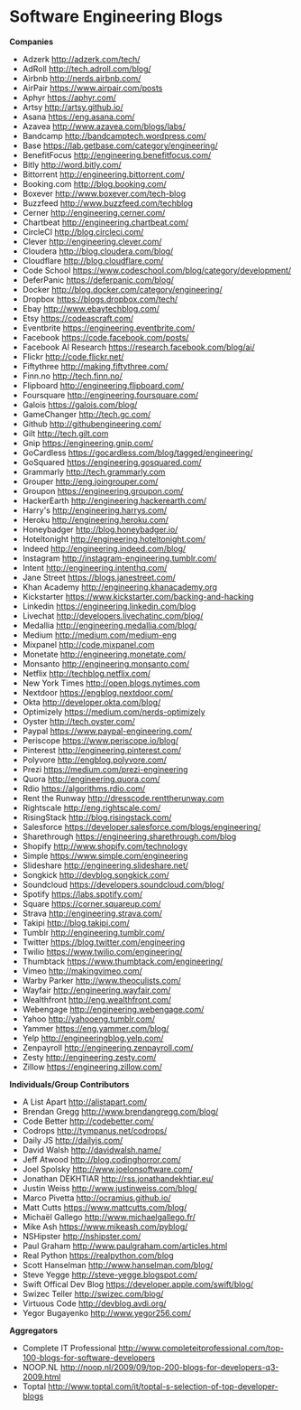 # Software Engineering Blogs
**Companies**
* Adzerk http://adzerk.com/tech/
* AdRoll http://tech.adroll.com/blog/
* Airbnb http://nerds.airbnb.com/
* AirPair https://www.airpair.com/posts
* Aphyr https://aphyr.com/
* Artsy http://artsy.github.io/
* Asana https://eng.asana.com/
* Azavea http://www.azavea.com/blogs/labs/
* Bandcamp http://bandcamptech.wordpress.com/
* Base https://lab.getbase.com/category/engineering/
* BenefitFocus http://engineering.benefitfocus.com/
* Bitly http://word.bitly.com/
* Bittorrent http://engineering.bittorrent.com/
* Booking.com http://blog.booking.com/
* Boxever http://www.boxever.com/tech-blog
* Buzzfeed http://www.buzzfeed.com/techblog
* Cerner http://engineering.cerner.com/
* Chartbeat http://engineering.chartbeat.com/
* CircleCI http://blog.circleci.com/
* Clever http://engineering.clever.com/
* Cloudera http://blog.cloudera.com/blog/
* Cloudflare http://blog.cloudflare.com/
* Code School https://www.codeschool.com/blog/category/development/
* DeferPanic https://deferpanic.com/blog/
* Docker http://blog.docker.com/category/engineering/
* Dropbox https://blogs.dropbox.com/tech/
* Ebay http://www.ebaytechblog.com/
* Etsy https://codeascraft.com/
* Eventbrite https://engineering.eventbrite.com/
* Facebook https://code.facebook.com/posts/
* Facebook AI Research https://research.facebook.com/blog/ai/
* Flickr http://code.flickr.net/
* Fiftythree http://making.fiftythree.com/
* Finn.no http://tech.finn.no/
* Flipboard http://engineering.flipboard.com/
* Foursquare http://engineering.foursquare.com/
* Galois https://galois.com/blog/
* GameChanger http://tech.gc.com/
* Github http://githubengineering.com/
* Gilt http://tech.gilt.com
* Gnip https://engineering.gnip.com/
* GoCardless https://gocardless.com/blog/tagged/engineering/
* GoSquared https://engineering.gosquared.com/
* Grammarly http://tech.grammarly.com
* Grouper http://eng.joingrouper.com/
* Groupon https://engineering.groupon.com/
* HackerEarth http://engineering.hackerearth.com/
* Harry's http://engineering.harrys.com/
* Heroku http://engineering.heroku.com/
* Honeybadger http://blog.honeybadger.io/
* Hoteltonight http://engineering.hoteltonight.com/
* Indeed http://engineering.indeed.com/blog/
* Instagram http://instagram-engineering.tumblr.com/
* Intent http://engineering.intenthq.com/
* Jane Street https://blogs.janestreet.com/
* Khan Academy http://engineering.khanacademy.org
* Kickstarter https://www.kickstarter.com/backing-and-hacking
* Linkedin https://engineering.linkedin.com/blog
* Livechat http://developers.livechatinc.com/blog/
* Medallia http://engineering.medallia.com/blog/
* Medium http://medium.com/medium-eng
* Mixpanel http://code.mixpanel.com
* Monetate http://engineering.monetate.com/
* Monsanto http://engineering.monsanto.com/
* Netflix http://techblog.netflix.com/
* New York Times http://open.blogs.nytimes.com
* Nextdoor https://engblog.nextdoor.com/
* Okta http://developer.okta.com/blog/
* Optimizely https://medium.com/nerds-optimizely
* Oyster http://tech.oyster.com/
* Paypal https://www.paypal-engineering.com/
* Periscope https://www.periscope.io/blog/
* Pinterest http://engineering.pinterest.com/
* Polyvore http://engblog.polyvore.com/
* Prezi https://medium.com/prezi-engineering
* Quora http://engineering.quora.com/
* Rdio https://algorithms.rdio.com/
* Rent the Runway http://dresscode.renttherunway.com
* Rightscale http://eng.rightscale.com/
* RisingStack http://blog.risingstack.com/
* Salesforce https://developer.salesforce.com/blogs/engineering/
* Sharethrough https://engineering.sharethrough.com/blog
* Shopify http://www.shopify.com/technology
* Simple https://www.simple.com/engineering
* Slideshare http://engineering.slideshare.net/
* Songkick http://devblog.songkick.com/
* Soundcloud https://developers.soundcloud.com/blog/
* Spotify https://labs.spotify.com/
* Square https://corner.squareup.com/
* Strava http://engineering.strava.com/
* Takipi http://blog.takipi.com/
* Tumblr http://engineering.tumblr.com/
* Twitter https://blog.twitter.com/engineering
* Twilio https://www.twilio.com/engineering/
* Thumbtack https://www.thumbtack.com/engineering/
* Vimeo http://makingvimeo.com/
* Warby Parker http://www.theoculists.com/
* Wayfair http://engineering.wayfair.com/
* Wealthfront http://eng.wealthfront.com/
* Webengage http://engineering.webengage.com/
* Yahoo http://yahooeng.tumblr.com/
* Yammer https://eng.yammer.com/blog/
* Yelp http://engineeringblog.yelp.com/
* Zenpayroll http://engineering.zenpayroll.com/
* Zesty http://engineering.zesty.com/
* Zillow https://engineering.zillow.com/

**Individuals/Group Contributors**
* A List Apart http://alistapart.com/
* Brendan Gregg http://www.brendangregg.com/blog/
* Code Better http://codebetter.com/
* Codrops http://tympanus.net/codrops/
* Daily JS http://dailyjs.com/
* David Walsh http://davidwalsh.name/
* Jeff Atwood http://blog.codinghorror.com/
* Joel Spolsky http://www.joelonsoftware.com/
* Jonathan DEKHTIAR http://rss.jonathandekhtiar.eu/
* Justin Weiss http://www.justinweiss.com/blog/
* Marco Pivetta http://ocramius.github.io/
* Matt Cutts https://www.mattcutts.com/blog/
* Michaël Gallego http://www.michaelgallego.fr/
* Mike Ash https://www.mikeash.com/pyblog/
* NSHipster http://nshipster.com/
* Paul Graham http://www.paulgraham.com/articles.html
* Real Python https://realpython.com/blog
* Scott Hanselman http://www.hanselman.com/blog/
* Steve Yegge http://steve-yegge.blogspot.com/
* Swift Offical Dev Blog https://developer.apple.com/swift/blog/
* Swizec Teller http://swizec.com/blog/
* Virtuous Code http://devblog.avdi.org/
* Yegor Bugayenko http://www.yegor256.com/

**Aggregators**
* Complete IT Professional http://www.completeitprofessional.com/top-100-blogs-for-software-developers
* NOOP.NL http://noop.nl/2009/09/top-200-blogs-for-developers-q3-2009.html
* Toptal http://www.toptal.com/it/toptal-s-selection-of-top-developer-blogs
